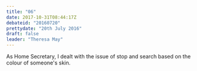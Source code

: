 ```yaml
---
title: "06"
date: 2017-10-31T08:44:17Z
debateid: "20160720"
prettydate: "20th July 2016"
draft: false
leader: "Theresa May"
---
```


As Home Secretary, I dealt with the issue of stop and search based on the colour of someone's skin.